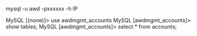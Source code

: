 mysql -u awd -pxxxxxx -h IP

MySQL [(none)]> use awdmgmt_accounts
MySQL [awdmgmt_accounts]> show tables;
MySQL [awdmgmt_accounts]> select * from accounts;
